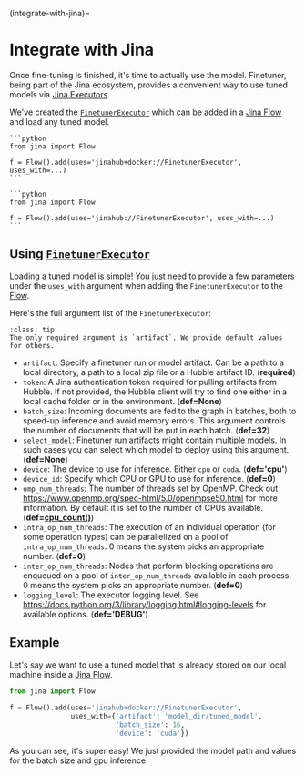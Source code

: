 (integrate-with-jina)=
# Integrate with Jina

Once fine-tuning is finished, it's time to actually use the model. 
Finetuner, being part of the Jina ecosystem, provides a convenient way to use tuned models via [Jina Executors](https://docs.jina.ai/fundamentals/executor/).

We've created the [`FinetunerExecutor`](https://hub.jina.ai/executor/13dzxycc) which can be added in a [Jina Flow](https://docs.jina.ai/fundamentals/flow/) and load any tuned model. 

````{tab} via Docker image (recommended)
```python
from jina import Flow
	
f = Flow().add(uses='jinahub+docker://FinetunerExecutor', uses_with=...)
```
````
````{tab} via source code
```python
from jina import Flow
	
f = Flow().add(uses='jinahub://FinetunerExecutor', uses_with=...)
```
````

## Using [`FinetunerExecutor`](https://hub.jina.ai/executor/13dzxycc)

Loading a tuned model is simple! You just need to provide a few parameters under the `uses_with` argument when adding the `FinetunerExecutor` to the [Flow]((https://docs.jina.ai/fundamentals/flow/)).

Here's the full argument list of the `FinetunerExecutor`:

```{admonition} FinetunerExecutor parameters
:class: tip
The only required argument is `artifact`. We provide default values for others.
```

* `artifact`: Specify a finetuner run or model artifact. Can be a path to a
        local directory, a path to a local zip file or a Hubble artifact ID. (**required**)
* `token`: A Jina authentication token required for pulling artifacts from
        Hubble. If not provided, the Hubble client will try to find one either in a
        local cache folder or in the environment. (**def=None**)
* `batch_size`: Incoming documents are fed to the graph in batches, both to
        speed-up inference and avoid memory errors. This argument controls the number
        of documents that will be put in each batch. (**def=32**)
* `select_model`: Finetuner run artifacts might contain multiple models. In such
        cases you can select which model to deploy using this argument. (**def=None**)
* `device`: The device to use for inference. Either `cpu` or `cuda`. (**def='cpu'**)
* `device_id`: Specify which CPU or GPU to use for inference. (**def=0**)
* `omp_num_threads`: The number of threads set by OpenMP. Check out
        https://www.openmp.org/spec-html/5.0/openmpse50.html for more information. By
        default it is set to the number of CPUs available. (**def=[cpu_count()](https://docs.python.org/3/library/multiprocessing.html#multiprocessing.cpu_count)**)
* `intra_op_num_threads`: The execution of an individual operation (for some
        operation types) can be parallelized on a pool of `intra_op_num_threads`. 0
        means the system picks an appropriate number. (**def=0**)
* `inter_op_num_threads`: Nodes that perform blocking operations are enqueued
        on a pool of `inter_op_num_threads` available in each process. 0 means
        the system picks an appropriate number. (**def=0**)
* `logging_level`: The executor logging level. See
        https://docs.python.org/3/library/logging.html#logging-levels for available
        options. (**def='DEBUG'**)


## Example
Let's say we want to use a tuned model that is already stored on our local machine inside a [Jina Flow](https://docs.jina.ai/fundamentals/flow/).

```python
from jina import Flow
	
f = Flow().add(uses='jinahub+docker://FinetunerExecutor', 
               uses_with={'artifact': 'model_dir/tuned_model',
                          'batch_size': 16,
                          'device': 'cuda'})
```
 As you can see, it's super easy! We just provided the model path and values for the batch size and gpu inference.